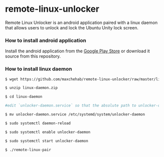 # remote-linux-unlocker
Remote Linux Unlocker is an android application paired with a linux daemon that allows users to unlock and lock the Ubuntu Unity lock screen.

### How to install android application
Install the android application from the [Google Play Store](https://play.google.com/store/apps/details?id=com.maxchehab.remotelinuxunlocker) or download it source from this repository.

### How to install linux daemon

```sh
$ wget https://github.com/maxchehab/remote-linux-unlocker/raw/master/linux-daemon/linux-daemon.zip

$ unzip linux-daemon.zip

$ cd linux-daemon

#edit `unlocker-daemon.service` so that the absolute path to unlocker-daemon.py is correct

$ mv unlocker-daemon.service /etc/systemd/system/unlocker-daemon

$ sudo systemctl daemon-reload

$ sudo systemctl enable unlocker-daemon

$ sudo systemctl start unlocker-daemon

$ ./remote-linux-pair
```

